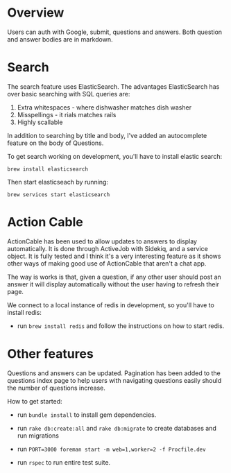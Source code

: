 Overview
===

Users can auth with Google, submit, questions and answers. Both question and answer bodies are in markdown.

# Search
The search feature uses ElasticSearch. The advantages ElasticSearch has over basic searching with SQL queries are:

1. Extra whitespaces - where dishwasher matches dish washer
2. Misspellings - it rials matches rails
3. Highly scallable

In addition to searching by title and body, I've added an autocomplete feature on the body of Questions.

To get search working on development, you'll have to install elastic search:

`brew install elasticsearch`

Then start elasticseach by running:

`brew services start elasticsearch`


# Action Cable
ActionCable has been used to allow updates to answers to display automatically. It is done through ActiveJob with Sidekiq, and a service object. It is fully tested and I think it's a very interesting feature as it shows other ways of making good use of ActionCable that aren't a chat app.

The way is works is that, given a question, if any other user should post an answer it will display automatically without the user having to refresh their page.

We connect to a local instance of redis in development, so you'll have to install redis:

* run `brew install redis` and follow the instructions on how to start redis.


# Other features
Questions and answers can be updated. Pagination has been added to the questions index page to help users with navigating questions easily should the number of questions increase.


How to get started:

* run `bundle install` to install gem dependencies.

* run `rake db:create:all` and `rake db:migrate` to create databases and run migrations


* run `PORT=3000 foreman start -m web=1,worker=2 -f Procfile.dev`

* run `rspec` to run entire test suite.
